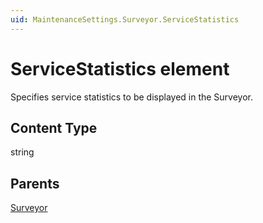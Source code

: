 ```yaml
---
uid: MaintenanceSettings.Surveyor.ServiceStatistics
---
```


# ServiceStatistics element

Specifies service statistics to be displayed in the Surveyor.

## Content Type

string

## Parents

[Surveyor](xref:MaintenanceSettings.Surveyor)

